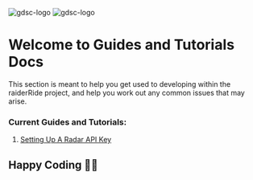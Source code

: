 ![gdsc-logo](../assets/gdsc.png#gh-light-mode-only)
![gdsc-logo](../assets/gdsc-light.png#gh-dark-mode-only)

# Welcome to Guides and Tutorials Docs

This section is meant to help you get used to developing within the
raiderRide project, and help you work out any common issues that may arise.

### Current Guides and Tutorials:

1. [Setting Up A Radar API Key](SetupRadar.md)

## Happy Coding 🎉🙌
